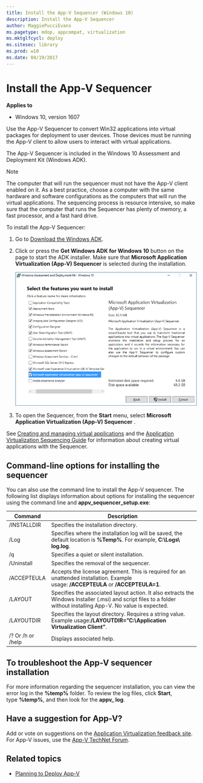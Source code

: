 ```yaml
---
title: Install the App-V Sequencer (Windows 10)
description: Install the App-V Sequencer
author: MaggiePucciEvans
ms.pagetype: mdop, appcompat, virtualization
ms.mktglfcycl: deploy
ms.sitesec: library
ms.prod: w10
ms.date: 04/19/2017
---
```



# Install the App-V Sequencer

**Applies to**
-   Windows 10, version 1607

Use the App-V Sequencer to convert Win32 applications into virtual packages for deployment to user devices. Those devices must be running the App-V client to allow users to interact with virtual applications.

The App-V Sequencer is included in the Windows 10 Assessment and Deployment Kit (Windows ADK).

> [!NOTE]  
> The computer that will run the sequencer must not have the App-V client enabled on it. As a best practice, choose a computer with the same hardware and software configurations as the computers that will run the virtual applications. The sequencing process is resource intensive, so make sure that the computer that runs the Sequencer has plenty of memory, a fast processor, and a fast hard drive.

To install the App-V Sequencer:

1.  Go to [Download the Windows ADK](https://developer.microsoft.com/windows/hardware/windows-assessment-deployment-kit).

2.  Click or press the **Get Windows ADK for Windows 10** button on the page to start the ADK installer. Make sure that **Microsoft Application Virtualization (App-V) Sequencer** is selected during the installation.

    ![Selecting APP-V features in ADK](images/app-v-in-adk.png)

3.  To open the Sequencer, from the **Start** menu, select **Microsoft Application Virtualization (App-V) Sequencer** .

See [Creating and managing virtual applications](appv-creating-and-managing-virtualized-applications.md) and the [Application Virtualization Sequencing Guide](http://download.microsoft.com/download/F/7/8/F784A197-73BE-48FF-83DA-4102C05A6D44/App-V%205.0%20Sequencing%20Guide.docx) for information about creating virtual applications with the Sequencer.

## Command-line options for installing the sequencer

You can also use the command line to install the App-V sequencer. The following list displays information about options for installing the sequencer using the command line and **appv\_sequencer\_setup.exe**:

| **Command**       | **Description**  |
|-------------------|------------------|
| /INSTALLDIR       | Specifies the installation directory.  |
| /Log   | Specifies where the installation log will be saved, the default location is **%Temp%**. For example, **C:\\Logs\\ log.log**.    |
| /q     | Specifies a quiet or silent installation.      |
| /Uninstall        | Specifies the removal of the sequencer.  |
| /ACCEPTEULA       | Accepts the license agreement. This is required for an unattended installation. Example usage: **/ACCEPTEULA** or **/ACCEPTEULA=1**.         |
| /LAYOUT           | Specifies the associated layout action. It also extracts the Windows Installer (.msi) and script files to a folder without installing App-V. No value is expected. |
| /LAYOUTDIR        | Specifies the layout directory. Requires a string value. Example usage:**/LAYOUTDIR=”C:\\Application Virtualization Client”**.    |
| /? Or /h or /help | Displays associated help.   |

## To troubleshoot the App-V sequencer installation

For more information regarding the sequencer installation, you can view the error log in the **%temp%** folder. To review the log files, click **Start**, type **%temp%**, and then look for the **appv\_ log**.

## Have a suggestion for App-V?

Add or vote on suggestions on the [Application Virtualization feedback site](http://appv.uservoice.com/forums/280448-microsoft-application-virtualization).<br>For App-V issues, use the [App-V TechNet Forum](https://social.technet.microsoft.com/Forums/en-US/home?forum=mdopappv).

## Related topics

- [Planning to Deploy App-V](appv-planning-to-deploy-appv.md)
